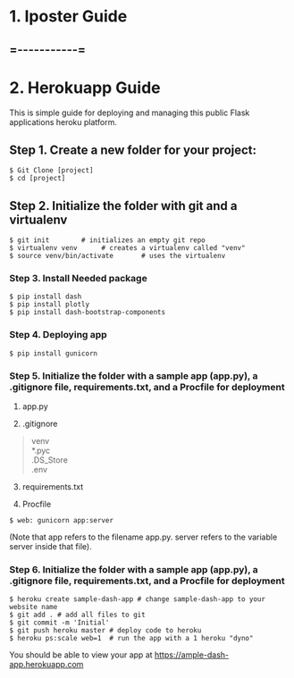 # 1. Iposter Guide
## =-----------=
# 2. Herokuapp Guide
This is simple guide for deploying  and managing this public Flask applications heroku platform.

## Step 1. Create a new folder for your project:
```
$ Git Clone [project]
$ cd [project]
```

## Step 2. Initialize the folder with git and a virtualenv
```
$ git init        # initializes an empty git repo
$ virtualenv venv      # creates a virtualenv called "venv"
$ source venv/bin/activate       # uses the virtualenv
```
### Step 3. Install Needed package 
```
$ pip install dash
$ pip install plotly
$ pip install dash-bootstrap-components
```
### Step 4. Deploying app 
```
$ pip install gunicorn
```

### Step 5. Initialize the folder with a sample app (app.py), a .gitignore file, requirements.txt, and a Procfile for deployment
1) app.py

2) .gitignore
>venv  
>*.pyc       
>.DS_Store  
>.env 

3) requirements.txt

4) Procfile
```
$ web: gunicorn app:server
```
(Note that app refers to the filename app.py. server refers to the variable server inside that file).

### Step 6. Initialize the folder with a sample app (app.py), a .gitignore file, requirements.txt, and a Procfile for deployment
```
$ heroku create sample-dash-app # change sample-dash-app to your website name
$ git add . # add all files to git
$ git commit -m 'Initial'
$ git push heroku master # deploy code to heroku
$ heroku ps:scale web=1  # run the app with a 1 heroku "dyno"
```
You should be able to view your app at https://ample-dash-app.herokuapp.com 

